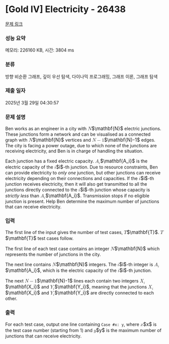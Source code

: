 # [Gold IV] Electricity - 26438 

[문제 링크](https://www.acmicpc.net/problem/26438) 

### 성능 요약

메모리: 226160 KB, 시간: 3804 ms

### 분류

방향 비순환 그래프, 깊이 우선 탐색, 다이나믹 프로그래밍, 그래프 이론, 그래프 탐색

### 제출 일자

2025년 3월 29일 04:30:57

### 문제 설명

<p>Ben works as an engineer in a city with <mjx-container class="MathJax" jax="CHTML" style="font-size: 109%; position: relative;"><mjx-math class="MJX-TEX" aria-hidden="true"><mjx-texatom texclass="ORD"><mjx-mi class="mjx-b"><mjx-c class="mjx-c1D40D TEX-B"></mjx-c></mjx-mi></mjx-texatom></mjx-math><mjx-assistive-mml unselectable="on" display="inline"><math xmlns="http://www.w3.org/1998/Math/MathML"><mrow data-mjx-texclass="ORD"><mi mathvariant="bold">N</mi></mrow></math></mjx-assistive-mml><span aria-hidden="true" class="no-mathjax mjx-copytext">$\mathbf{N}$</span></mjx-container> electric junctions. These junctions form a network and can be visualised as a connected graph with <mjx-container class="MathJax" jax="CHTML" style="font-size: 109%; position: relative;"><mjx-math class="MJX-TEX" aria-hidden="true"><mjx-texatom texclass="ORD"><mjx-mi class="mjx-b"><mjx-c class="mjx-c1D40D TEX-B"></mjx-c></mjx-mi></mjx-texatom></mjx-math><mjx-assistive-mml unselectable="on" display="inline"><math xmlns="http://www.w3.org/1998/Math/MathML"><mrow data-mjx-texclass="ORD"><mi mathvariant="bold">N</mi></mrow></math></mjx-assistive-mml><span aria-hidden="true" class="no-mathjax mjx-copytext">$\mathbf{N}$</span></mjx-container> vertices and <mjx-container class="MathJax" jax="CHTML" style="font-size: 109%; position: relative;"><mjx-math class="MJX-TEX" aria-hidden="true"><mjx-texatom texclass="ORD"><mjx-mi class="mjx-b"><mjx-c class="mjx-c1D40D TEX-B"></mjx-c></mjx-mi></mjx-texatom><mjx-mo class="mjx-n" space="3"><mjx-c class="mjx-c2212"></mjx-c></mjx-mo><mjx-mn class="mjx-n" space="3"><mjx-c class="mjx-c31"></mjx-c></mjx-mn></mjx-math><mjx-assistive-mml unselectable="on" display="inline"><math xmlns="http://www.w3.org/1998/Math/MathML"><mrow data-mjx-texclass="ORD"><mi mathvariant="bold">N</mi></mrow><mo>−</mo><mn>1</mn></math></mjx-assistive-mml><span aria-hidden="true" class="no-mathjax mjx-copytext">$\mathbf{N}-1$</span></mjx-container> edges. The city is facing a power outage, due to which none of the junctions are receiving electricity, and Ben is in charge of handling the situation.</p>

<p>Each junction has a fixed electric capacity. <mjx-container class="MathJax" jax="CHTML" style="font-size: 109%; position: relative;"><mjx-math class="MJX-TEX" aria-hidden="true"><mjx-texatom texclass="ORD"><mjx-msub><mjx-mi class="mjx-b"><mjx-c class="mjx-c1D400 TEX-B"></mjx-c></mjx-mi><mjx-script style="vertical-align: -0.15em;"><mjx-mi class="mjx-b" size="s"><mjx-c class="mjx-c1D422 TEX-B"></mjx-c></mjx-mi></mjx-script></mjx-msub></mjx-texatom></mjx-math><mjx-assistive-mml unselectable="on" display="inline"><math xmlns="http://www.w3.org/1998/Math/MathML"><mrow data-mjx-texclass="ORD"><msub><mi mathvariant="bold">A</mi><mi mathvariant="bold">i</mi></msub></mrow></math></mjx-assistive-mml><span aria-hidden="true" class="no-mathjax mjx-copytext">$\mathbf{A_i}$</span></mjx-container> is the electric capacity of the <mjx-container class="MathJax" jax="CHTML" style="font-size: 109%; position: relative;"><mjx-math class="MJX-TEX" aria-hidden="true"><mjx-mi class="mjx-i"><mjx-c class="mjx-c1D456 TEX-I"></mjx-c></mjx-mi></mjx-math><mjx-assistive-mml unselectable="on" display="inline"><math xmlns="http://www.w3.org/1998/Math/MathML"><mi>i</mi></math></mjx-assistive-mml><span aria-hidden="true" class="no-mathjax mjx-copytext">$i$</span></mjx-container>-th junction. Due to resource constraints, Ben can provide electricity to <i>only one</i> junction, but other junctions can receive electricity depending on their connections and capacities. If the <mjx-container class="MathJax" jax="CHTML" style="font-size: 109%; position: relative;"><mjx-math class="MJX-TEX" aria-hidden="true"><mjx-mi class="mjx-i"><mjx-c class="mjx-c1D456 TEX-I"></mjx-c></mjx-mi></mjx-math><mjx-assistive-mml unselectable="on" display="inline"><math xmlns="http://www.w3.org/1998/Math/MathML"><mi>i</mi></math></mjx-assistive-mml><span aria-hidden="true" class="no-mathjax mjx-copytext">$i$</span></mjx-container>-th junction receives electricity, then it will also get transmitted to all the junctions directly connected to the <mjx-container class="MathJax" jax="CHTML" style="font-size: 109%; position: relative;"><mjx-math class="MJX-TEX" aria-hidden="true"><mjx-mi class="mjx-i"><mjx-c class="mjx-c1D456 TEX-I"></mjx-c></mjx-mi></mjx-math><mjx-assistive-mml unselectable="on" display="inline"><math xmlns="http://www.w3.org/1998/Math/MathML"><mi>i</mi></math></mjx-assistive-mml><span aria-hidden="true" class="no-mathjax mjx-copytext">$i$</span></mjx-container>-th junction whose capacity is <i>strictly less</i> than <mjx-container class="MathJax" jax="CHTML" style="font-size: 109%; position: relative;"><mjx-math class="MJX-TEX" aria-hidden="true"><mjx-texatom texclass="ORD"><mjx-msub><mjx-mi class="mjx-b"><mjx-c class="mjx-c1D400 TEX-B"></mjx-c></mjx-mi><mjx-script style="vertical-align: -0.15em;"><mjx-mi class="mjx-b" size="s"><mjx-c class="mjx-c1D422 TEX-B"></mjx-c></mjx-mi></mjx-script></mjx-msub></mjx-texatom></mjx-math><mjx-assistive-mml unselectable="on" display="inline"><math xmlns="http://www.w3.org/1998/Math/MathML"><mrow data-mjx-texclass="ORD"><msub><mi mathvariant="bold">A</mi><mi mathvariant="bold">i</mi></msub></mrow></math></mjx-assistive-mml><span aria-hidden="true" class="no-mathjax mjx-copytext">$\mathbf{A_i}$</span></mjx-container>. Transmission stops if no eligible junction is present. Help Ben determine the maximum number of junctions that can receive electricity.</p>

### 입력 

 <p>The first line of the input gives the number of test cases, <mjx-container class="MathJax" jax="CHTML" style="font-size: 109%; position: relative;"><mjx-math class="MJX-TEX" aria-hidden="true"><mjx-texatom texclass="ORD"><mjx-mi class="mjx-b"><mjx-c class="mjx-c1D413 TEX-B"></mjx-c></mjx-mi></mjx-texatom></mjx-math><mjx-assistive-mml unselectable="on" display="inline"><math xmlns="http://www.w3.org/1998/Math/MathML"><mrow data-mjx-texclass="ORD"><mi mathvariant="bold">T</mi></mrow></math></mjx-assistive-mml><span aria-hidden="true" class="no-mathjax mjx-copytext">$\mathbf{T}$</span></mjx-container>. <mjx-container class="MathJax" jax="CHTML" style="font-size: 109%; position: relative;"><mjx-math class="MJX-TEX" aria-hidden="true"><mjx-texatom texclass="ORD"><mjx-mi class="mjx-b"><mjx-c class="mjx-c1D413 TEX-B"></mjx-c></mjx-mi></mjx-texatom></mjx-math><mjx-assistive-mml unselectable="on" display="inline"><math xmlns="http://www.w3.org/1998/Math/MathML"><mrow data-mjx-texclass="ORD"><mi mathvariant="bold">T</mi></mrow></math></mjx-assistive-mml><span aria-hidden="true" class="no-mathjax mjx-copytext">$\mathbf{T}$</span></mjx-container> test cases follow.</p>

<p>The first line of each test case contains an integer <mjx-container class="MathJax" jax="CHTML" style="font-size: 109%; position: relative;"><mjx-math class="MJX-TEX" aria-hidden="true"><mjx-texatom texclass="ORD"><mjx-mi class="mjx-b"><mjx-c class="mjx-c1D40D TEX-B"></mjx-c></mjx-mi></mjx-texatom></mjx-math><mjx-assistive-mml unselectable="on" display="inline"><math xmlns="http://www.w3.org/1998/Math/MathML"><mrow data-mjx-texclass="ORD"><mi mathvariant="bold">N</mi></mrow></math></mjx-assistive-mml><span aria-hidden="true" class="no-mathjax mjx-copytext">$\mathbf{N}$</span></mjx-container> which represents the number of junctions in the city.</p>

<p>The next line contains <mjx-container class="MathJax" jax="CHTML" style="font-size: 109%; position: relative;"><mjx-math class="MJX-TEX" aria-hidden="true"><mjx-texatom texclass="ORD"><mjx-mi class="mjx-b"><mjx-c class="mjx-c1D40D TEX-B"></mjx-c></mjx-mi></mjx-texatom></mjx-math><mjx-assistive-mml unselectable="on" display="inline"><math xmlns="http://www.w3.org/1998/Math/MathML"><mrow data-mjx-texclass="ORD"><mi mathvariant="bold">N</mi></mrow></math></mjx-assistive-mml><span aria-hidden="true" class="no-mathjax mjx-copytext">$\mathbf{N}$</span></mjx-container> integers. The <mjx-container class="MathJax" jax="CHTML" style="font-size: 109%; position: relative;"><mjx-math class="MJX-TEX" aria-hidden="true"><mjx-mi class="mjx-i"><mjx-c class="mjx-c1D456 TEX-I"></mjx-c></mjx-mi></mjx-math><mjx-assistive-mml unselectable="on" display="inline"><math xmlns="http://www.w3.org/1998/Math/MathML"><mi>i</mi></math></mjx-assistive-mml><span aria-hidden="true" class="no-mathjax mjx-copytext">$i$</span></mjx-container>-th integer is <mjx-container class="MathJax" jax="CHTML" style="font-size: 109%; position: relative;"><mjx-math class="MJX-TEX" aria-hidden="true"><mjx-texatom texclass="ORD"><mjx-msub><mjx-mi class="mjx-b"><mjx-c class="mjx-c1D400 TEX-B"></mjx-c></mjx-mi><mjx-script style="vertical-align: -0.15em;"><mjx-mi class="mjx-b" size="s"><mjx-c class="mjx-c1D422 TEX-B"></mjx-c></mjx-mi></mjx-script></mjx-msub></mjx-texatom></mjx-math><mjx-assistive-mml unselectable="on" display="inline"><math xmlns="http://www.w3.org/1998/Math/MathML"><mrow data-mjx-texclass="ORD"><msub><mi mathvariant="bold">A</mi><mi mathvariant="bold">i</mi></msub></mrow></math></mjx-assistive-mml><span aria-hidden="true" class="no-mathjax mjx-copytext">$\mathbf{A_i}$</span></mjx-container>, which is the electric capacity of the <mjx-container class="MathJax" jax="CHTML" style="font-size: 109%; position: relative;"><mjx-math class="MJX-TEX" aria-hidden="true"><mjx-mi class="mjx-i"><mjx-c class="mjx-c1D456 TEX-I"></mjx-c></mjx-mi></mjx-math><mjx-assistive-mml unselectable="on" display="inline"><math xmlns="http://www.w3.org/1998/Math/MathML"><mi>i</mi></math></mjx-assistive-mml><span aria-hidden="true" class="no-mathjax mjx-copytext">$i$</span></mjx-container>-th junction.</p>

<p>The next <mjx-container class="MathJax" jax="CHTML" style="font-size: 109%; position: relative;"><mjx-math class="MJX-TEX" aria-hidden="true"><mjx-texatom texclass="ORD"><mjx-mi class="mjx-b"><mjx-c class="mjx-c1D40D TEX-B"></mjx-c></mjx-mi></mjx-texatom><mjx-mo class="mjx-n" space="3"><mjx-c class="mjx-c2212"></mjx-c></mjx-mo><mjx-mn class="mjx-n" space="3"><mjx-c class="mjx-c31"></mjx-c></mjx-mn></mjx-math><mjx-assistive-mml unselectable="on" display="inline"><math xmlns="http://www.w3.org/1998/Math/MathML"><mrow data-mjx-texclass="ORD"><mi mathvariant="bold">N</mi></mrow><mo>−</mo><mn>1</mn></math></mjx-assistive-mml><span aria-hidden="true" class="no-mathjax mjx-copytext">$\mathbf{N}-1$</span></mjx-container> lines each contain two integers <mjx-container class="MathJax" jax="CHTML" style="font-size: 109%; position: relative;"><mjx-math class="MJX-TEX" aria-hidden="true"><mjx-texatom texclass="ORD"><mjx-msub><mjx-mi class="mjx-b"><mjx-c class="mjx-c1D417 TEX-B"></mjx-c></mjx-mi><mjx-script style="vertical-align: -0.15em;"><mjx-mi class="mjx-b" size="s"><mjx-c class="mjx-c1D422 TEX-B"></mjx-c></mjx-mi></mjx-script></mjx-msub></mjx-texatom></mjx-math><mjx-assistive-mml unselectable="on" display="inline"><math xmlns="http://www.w3.org/1998/Math/MathML"><mrow data-mjx-texclass="ORD"><msub><mi mathvariant="bold">X</mi><mi mathvariant="bold">i</mi></msub></mrow></math></mjx-assistive-mml><span aria-hidden="true" class="no-mathjax mjx-copytext">$\mathbf{X_i}$</span></mjx-container> and <mjx-container class="MathJax" jax="CHTML" style="font-size: 109%; position: relative;"><mjx-math class="MJX-TEX" aria-hidden="true"><mjx-texatom texclass="ORD"><mjx-msub><mjx-mi class="mjx-b"><mjx-c class="mjx-c1D418 TEX-B"></mjx-c></mjx-mi><mjx-script style="vertical-align: -0.15em;"><mjx-mi class="mjx-b" size="s"><mjx-c class="mjx-c1D422 TEX-B"></mjx-c></mjx-mi></mjx-script></mjx-msub></mjx-texatom></mjx-math><mjx-assistive-mml unselectable="on" display="inline"><math xmlns="http://www.w3.org/1998/Math/MathML"><mrow data-mjx-texclass="ORD"><msub><mi mathvariant="bold">Y</mi><mi mathvariant="bold">i</mi></msub></mrow></math></mjx-assistive-mml><span aria-hidden="true" class="no-mathjax mjx-copytext">$\mathbf{Y_i}$</span></mjx-container>, meaning that the junctions <mjx-container class="MathJax" jax="CHTML" style="font-size: 109%; position: relative;"><mjx-math class="MJX-TEX" aria-hidden="true"><mjx-texatom texclass="ORD"><mjx-msub><mjx-mi class="mjx-b"><mjx-c class="mjx-c1D417 TEX-B"></mjx-c></mjx-mi><mjx-script style="vertical-align: -0.15em;"><mjx-mi class="mjx-b" size="s"><mjx-c class="mjx-c1D422 TEX-B"></mjx-c></mjx-mi></mjx-script></mjx-msub></mjx-texatom></mjx-math><mjx-assistive-mml unselectable="on" display="inline"><math xmlns="http://www.w3.org/1998/Math/MathML"><mrow data-mjx-texclass="ORD"><msub><mi mathvariant="bold">X</mi><mi mathvariant="bold">i</mi></msub></mrow></math></mjx-assistive-mml><span aria-hidden="true" class="no-mathjax mjx-copytext">$\mathbf{X_i}$</span></mjx-container> and <mjx-container class="MathJax" jax="CHTML" style="font-size: 109%; position: relative;"><mjx-math class="MJX-TEX" aria-hidden="true"><mjx-texatom texclass="ORD"><mjx-msub><mjx-mi class="mjx-b"><mjx-c class="mjx-c1D418 TEX-B"></mjx-c></mjx-mi><mjx-script style="vertical-align: -0.15em;"><mjx-mi class="mjx-b" size="s"><mjx-c class="mjx-c1D422 TEX-B"></mjx-c></mjx-mi></mjx-script></mjx-msub></mjx-texatom></mjx-math><mjx-assistive-mml unselectable="on" display="inline"><math xmlns="http://www.w3.org/1998/Math/MathML"><mrow data-mjx-texclass="ORD"><msub><mi mathvariant="bold">Y</mi><mi mathvariant="bold">i</mi></msub></mrow></math></mjx-assistive-mml><span aria-hidden="true" class="no-mathjax mjx-copytext">$\mathbf{Y_i}$</span></mjx-container> are directly connected to each other.</p>

### 출력 

 <p>For each test case, output one line containing <code>Case #x: y</code>, where <mjx-container class="MathJax" jax="CHTML" style="font-size: 109%; position: relative;"><mjx-math class="MJX-TEX" aria-hidden="true"><mjx-mi class="mjx-i"><mjx-c class="mjx-c1D465 TEX-I"></mjx-c></mjx-mi></mjx-math><mjx-assistive-mml unselectable="on" display="inline"><math xmlns="http://www.w3.org/1998/Math/MathML"><mi>x</mi></math></mjx-assistive-mml><span aria-hidden="true" class="no-mathjax mjx-copytext">$x$</span></mjx-container> is the test case number (starting from 1) and <mjx-container class="MathJax" jax="CHTML" style="font-size: 109%; position: relative;"><mjx-math class="MJX-TEX" aria-hidden="true"><mjx-mi class="mjx-i"><mjx-c class="mjx-c1D466 TEX-I"></mjx-c></mjx-mi></mjx-math><mjx-assistive-mml unselectable="on" display="inline"><math xmlns="http://www.w3.org/1998/Math/MathML"><mi>y</mi></math></mjx-assistive-mml><span aria-hidden="true" class="no-mathjax mjx-copytext">$y$</span></mjx-container> is the maximum number of junctions that can receive electricity.</p>

